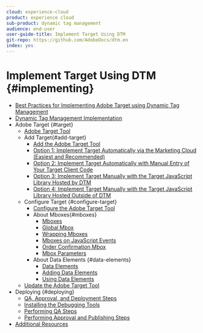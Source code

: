 ```yaml
---
cloud: experience-cloud
product: experience cloud
sub-product: dynamic tag management
audience: end-user
user-guide-title: Implement Target Using DTM
git-repo: https://github.com/AdobeDocs/dtm.en
index: yes
---
```


# Implement Target Using DTM {#implementing}

+ [Best Practices for Implementing Adobe Target using Dynamic Tag Management](overview.md)
+ [Dynamic Tag Management Implementation](dynamic-tag-management-implementation.md)
+ Adobe Target {#target}
  + [Adobe Target Tool](adobe-target-tool/adobe-target-tool.md)
  + Add Target{#add-target}
    + [Add the Adobe Target Tool](adobe-target-tool/step-1-add-adobe-target-tool/step-1-add-adobe-target-tool.md)
    + [Option 1: Implement Target Automatically via the Marketing Cloud (Easiest and Recommended)](adobe-target-tool/step-1-add-adobe-target-tool/t-implementing-target-automatically-via-marketing-cloud.md)
    + [Option 2: Implement Target Automatically with Manual Entry of Your Target Client Code](adobe-target-tool/step-1-add-adobe-target-tool/t-implementing-target-automatically-client-code.md)
    + [Option 3: Implement Target Manually with the Target JavaScript Library Hosted by DTM](adobe-target-tool/step-1-add-adobe-target-tool/t-implementing-target-manually-js-hosted-dtm.md)
    + [Option 4: Implement Target Manually with the Target JavaScript Library Hosted Outside of DTM](adobe-target-tool/step-1-add-adobe-target-tool/t-implementing-target-manually-js-hosted-outside-dtm.md)
   + Configure Target {#configure-target}
     + [Configure the Adobe Target Tool](adobe-target-tool/configure-target-tool/configure-target-tool.md)
     + About Mboxes{#mboxes}
       + [Mboxes](adobe-target-tool/configure-target-tool/mboxes/mboxes.md)
       + [Global Mbox](adobe-target-tool/configure-target-tool/mboxes/global-mbox.md)
       + [Wrapping Mboxes](adobe-target-tool/configure-target-tool/mboxes/wrapping-mboxes.md)
       + [Mboxes on JavaScript Events](adobe-target-tool/configure-target-tool/mboxes/t-mboxes-on-javascript-events.md)
       + [Order Confirmation Mbox](adobe-target-tool/configure-target-tool/mboxes/order-confirmation-mbox.md)
       + [Mbox Parameters](adobe-target-tool/configure-target-tool/mboxes/mbox-parameters.md)
     + About Data Elements {#data-elements}
       + [Data Elements](adobe-target-tool/configure-target-tool/data-elements/data-elements.md)
       + [Adding Data Elements](adobe-target-tool/configure-target-tool/data-elements/t-adding-data-elements.md)
       + [Using Data Elements](adobe-target-tool/configure-target-tool/data-elements/using-data-elements.md)
   + [Update the Adobe Target Tool](adobe-target-tool/update-target-tool.md)
+ Deploying {#deploying}
   + [QA, Approval, and Deployment Steps](qa-approval-deployal-steps/qa-approval-deployal-steps.md)
   + [Installing the Debugging Tools](qa-approval-deployal-steps/installing-debugging-tools.md)
   + [Performing QA Steps](qa-approval-deployal-steps/performing-qa-steps.md)
   + [Performing Approval and Publishing Steps](qa-approval-deployal-steps/performing-approval-publishing-steps.md)
+ [Additional Resources](additional-resources.md)
